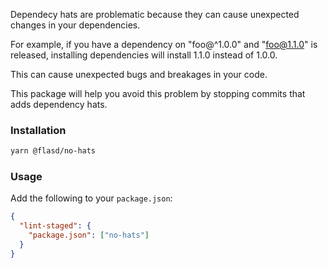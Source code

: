 Dependecy hats are problematic because they can cause unexpected changes in your dependencies.

For example, if you have a dependency on "foo@^1.0.0" and "foo@1.1.0" is released, installing dependencies will install 1.1.0 instead of 1.0.0.

This can cause unexpected bugs and breakages in your code.

This package will help you avoid this problem by stopping commits that adds dependency hats.

### Installation

```sh
yarn @flasd/no-hats
```

### Usage

Add the following to your `package.json`:

```json
{
  "lint-staged": {
    "package.json": ["no-hats"]
  }
}
```
